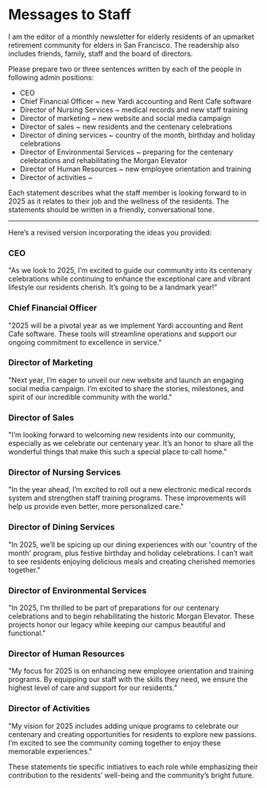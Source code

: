 # Messages to Staff

I am the editor of a monthly newsletter for elderly residents of an upmarket retirement community for elders in San Francisco. The readership also includes friends, family, staff and the board of directors.

Please prepare two or three sentences written by each of the people in following admin positions:

* CEO
* Chief Financial Officer ~ new Yardi accounting and Rent Cafe software
* Director of Nursing Services ~ medical records and new staff training
* Director of marketing ~ new website and social media campaign
* Director of sales ~ new residents and the centenary celebrations
* Director of dining services ~ country of the month, birthday and holiday celebrations
* Director of Environmental Services ~ preparing for the centenary celebrations and  rehabilitating the Morgan Elevator
* Director of Human Resources ~ new employee orientation and training
* Director of activities ~


Each statement describes what the staff member is looking forward to in 2025 as it relates to their job and the wellness of the residents. The statements should be written in a friendly, conversational tone.

***

Here’s a revised version incorporating the ideas you provided:

### CEO
"As we look to 2025, I’m excited to guide our community into its centenary celebrations while continuing to enhance the exceptional care and vibrant lifestyle our residents cherish. It’s going to be a landmark year!"

### Chief Financial Officer
"2025 will be a pivotal year as we implement Yardi accounting and Rent Cafe software. These tools will streamline operations and support our ongoing commitment to excellence in service."

### Director of Marketing
"Next year, I’m eager to unveil our new website and launch an engaging social media campaign. I’m excited to share the stories, milestones, and spirit of our incredible community with the world."

### Director of Sales
"I’m looking forward to welcoming new residents into our community, especially as we celebrate our centenary year. It’s an honor to share all the wonderful things that make this such a special place to call home."

### Director of Nursing Services
"In the year ahead, I’m excited to roll out a new electronic medical records system and strengthen staff training programs. These improvements will help us provide even better, more personalized care."

### Director of Dining Services
"In 2025, we’ll be spicing up our dining experiences with our 'country of the month' program, plus festive birthday and holiday celebrations. I can’t wait to see residents enjoying delicious meals and creating cherished memories together."

### Director of Environmental Services
"In 2025, I’m thrilled to be part of preparations for our centenary celebrations and to begin rehabilitating the historic Morgan Elevator. These projects honor our legacy while keeping our campus beautiful and functional."

### Director of Human Resources
"My focus for 2025 is on enhancing new employee orientation and training programs. By equipping our staff with the skills they need, we ensure the highest level of care and support for our residents."




### Director of Activities
"My vision for 2025 includes adding unique programs to celebrate our centenary and creating opportunities for residents to explore new passions. I’m excited to see the community coming together to enjoy these memorable experiences."

These statements tie specific initiatives to each role while emphasizing their contribution to the residents’ well-being and the community’s bright future.
